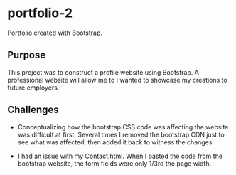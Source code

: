 # portfolio-2
Portfolio created with Bootstrap.
## Purpose

This project was to construct a profile website using Bootstrap. A professional website will allow me to I wanted to showcase my creations to future employers.

## Challenges

* Conceptualizing how the bootstrap CSS code was affecting the website was difficult at first. Several times I removed the bootstrap CDN just to see what was affected, then added it back to witness the changes. 

* I had an issue with my Contact.html. When I pasted the code from the bootstrap website, the form fields were only 1/3rd the page width. 